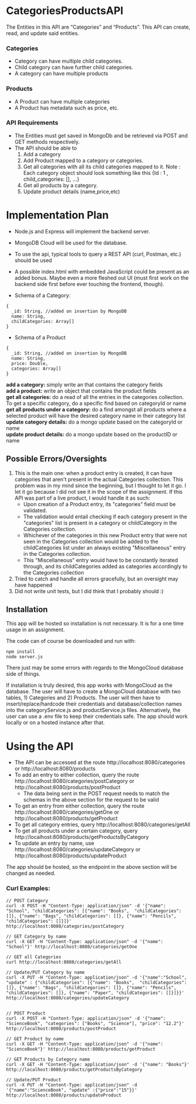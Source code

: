 # CategoriesProductsAPI

The Entities in this API are “Categories” and “Products”. This API can create, read, and update said entities.

### Categories
- Category can have multiple child categories.
- Child category can have further child categories.
- A category can have multiple products

### Products
- A Product can have multiple categories
- A Product has metadata such as price, etc.

### API Requirements
- The Entities must get saved in MongoDb and be retrieved via POST and GET methods respectively.
- The API should be able to
  1. Add a category
  2. Add Product mapped to a category or categories.
  3. Get all categories with all its child categories mapped to it. Note : Each category object should look something like this {Id : 1 , child_categories: [], ...}
  4. Get all products by a category.
  5. Update product details (name,price,etc)
  
# Implementation Plan
- Node.js and Express will implement the backend server.
- MongoDB Cloud will be used for the database.
- To use the api, typical tools to query a REST API (curl, Postman, etc.) should be used
- A possible index.html with embedded JavaScript could be present as an added bonus. Maybe even a more fleshed out UI (must first work on the backend side first before ever touching the frontend, though).

- Schema of a Category:
```
{
  _id: String, //added on insertion by MongoDB
  name: String,
  childCategories: Array[]
}
```

- Schema of a Product
```
{
  _id: String, //added on insertion by MongoDB
  name: String,
  price: Double,
  categories: Array[]
}
```

**add a category:** simply write an that contains the category fields<br>
**add a product:** write an object that contains the product fields<br>
**get all categories:** do a read of all the entries in the categories collection. To get a specific category, do a specific find based on categoryId or name<br>
**get all products under a category:** do a find amongst all products where a selected product will have the desired category name in their category list<br>
**update category details:** do a mongo update based on the categoryId or name<br>
**update product details:** do a mongo update based on the productID or name<br>

## Possible Errors/Oversights
1. This is the main one: when a product entry is created, it can have categories that aren't present in the actual Categories collection. This problem was in my mind since the beginning, but I thought to let it go. I let it go because I did not see it in the scope of the assignment. If this API was part of a live product, I would handle it as such:
   - Upon creation of a Product entry, its "categories" field must be validated.
   - The validation would entail checking if each category present in the "categories" list is present in a category or childCategory in the Categories collection.
   - Whichever of the categories in this new Product entry that were not seen in the Categories collection would be added to the childCategories list under an always existing "Miscellaneous" entry in the Categories collection.
   - This "Miscellaneous" entry would have to be constantly iterated through, and its childCategories added as categories accordingly to the Categories collection
2. Tried to catch and handle all errors gracefully, but an oversight may have happened
3. Did not write unit tests, but I did think that I probably should :)

## Installation

This app will be hosted so installation is not necessary. It is for a one time usage in an assignment.

The code can of course be downloaded and run with:
```
npm install
node server.js
```
There just may be some errors with regards to the MongoCloud database side of things.

If installation is truly desired, this app works with MongoCloud as the database. The user will have to create a MongoCloud database with two tables, 1) Categories and 2) Products. The user will then have to insert/replace/hardcode their credentials and database/collection names into the categoryService.js and productService.js files. Alternatively, the user can use a .env file to keep their credentials safe. The app should work locally or on a hosted instance after that.

# Using the API

- The API can be accessed at the route http://localhost:8080/categories or http://localhost:8080/products
- To add an entry to either collection, query the route http://localhost:8080/categories/postCategory or http://localhost:8080/products/postProduct
  - The data being sent in the POST request needs to match the schemas in the above section for the request to be valid
- To get an entry from either collection, query the route http://localhost:8080/categories/getOne or http://localhost:8080/products/getProduct
- To get all category entries, query http://localhost:8080/categories/getAll
- To get all products under a certain category, query http://localhost:8080/products/getProductsByCategory
- To update an entry by name, use http://localhost:8080/categories/updateCategory or http://localhost:8080/products/updateProduct

The app should be hosted, so the endpoint in the above section will be changed as needed.

### Curl Examples:
```
// POST Category
curl -X POST -H "Content-Type: application/json" -d '{"name": "School", "childCategories": [{"name": "Books",  "childCategories": []}, {"name": "Bags", "childCategories": []}, {"name": "Pencils", "childCategories": []}]}' http://localhost:8080/categories/postCategory

// GET Category by name
curl -X GET -H "Content-Type: application/json" -d '{"name": "School"}' http://localhost:8080/categories/getOne

// GET all Categories
curl http://localhost:8080/categories/getAll

// Update/PUT Category by name
curl -X PUT -H "Content-Type: application/json" -d '{"name":"School", "update" : {"childCategories": [{"name": "Books",  "childCategories": []}, {"name": "Bags", "childCategories": []}, {"name": "Pencils", "childCategories": []}, {"name": "Paper", "childCategories": []}]}}' http://localhost:8080/categories/updateCategory


// POST Product
curl -X POST -H "Content-Type: application/json" -d '{"name": "ScienceBook", "categories": ["Books", "Science"], "price": "12.2"}' http://localhost:8080/products/postProduct

// GET Product by name
curl -X GET -H "Content-Type: application/json" -d '{"name": "ScienceBook"}' http://localhost:8080/products/getProduct

// GET Products by Category name
curl -X GET -H "Content-Type: application/json" -d '{"name": "Books"}' http://localhost:8080/products/getProductsByCategory

// Update/PUT Product
curl -X PUT -H "Content-Type: application/json" -d '{"name":"ScienceBook", "update" :{"price":"15"}}' http://localhost:8080/products/updateProduct
```
